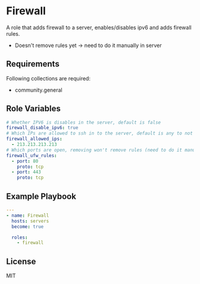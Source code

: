 Firewall
=========

A role that adds firewall to a server, enables/disables ipv6 and adds firewall rules.
- Doesn't remove rules yet -> need to do it manually in server

Requirements
------------

Following collections are required:
- community.general

Role Variables
--------------

```yaml
# Whether IPV6 is disables in the server, default is false
firewall_disable_ipv6: true
# Which IPs are allowed to ssh in to the server, default is any to not lose access, if variable is not set
firewall_allowed_ips:
  - 213.213.213.213
# Which ports are open, removing won't remove rules (need to do it manually)
firewall_ufw_rules:
  - port: 80
    proto: tcp
  - port: 443
    proto: tcp
```

Example Playbook
----------------

```yaml
---
- name: Firewall
  hosts: servers
  become: true

  roles:
    - firewall
```

License
-------

MIT

